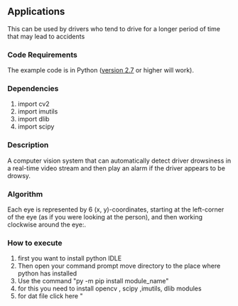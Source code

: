 ## Applications
This can be used by drivers who tend to drive for a longer period of time that may lead to accidents


### Code Requirements
The example code is in Python ([version 2.7](https://www.python.org/download/releases/2.7/) or higher will work). 

### Dependencies

1) import cv2
2) import imutils
3) import dlib
4) import scipy


### Description

A computer vision system that can automatically detect driver drowsiness in a real-time video stream and then play an alarm if the driver appears to be drowsy.

### Algorithm

Each eye is represented by 6 (x, y)-coordinates, starting at the left-corner of the eye (as if you were looking at the person), and then working clockwise around the eye:.

### How to execute

1) first you want to install python IDLE
2) Then open your command prompt move directory to the place where python has installed
3) Use the command "py -m pip install module_name"
4) for this you need to install opencv , scipy  ,imutils, dlib modules
5) for dat file click here " 
